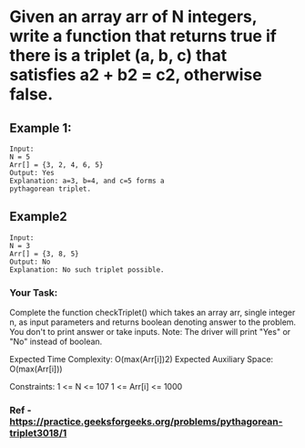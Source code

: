 # Given an array arr of N integers, write a function that returns true if there is a triplet (a, b, c) that satisfies a2 + b2 = c2, otherwise false.

## Example 1:
```
Input:
N = 5
Arr[] = {3, 2, 4, 6, 5}
Output: Yes
Explanation: a=3, b=4, and c=5 forms a
pythagorean triplet.
```

## Example2
```
Input:
N = 3
Arr[] = {3, 8, 5}
Output: No
Explanation: No such triplet possible.
```

### Your Task:

Complete the function checkTriplet() which takes an array arr, single integer n, as input parameters and returns boolean denoting answer to the problem. You don't to print answer or take inputs. 
Note: The driver will print "Yes" or "No" instead of boolean.

Expected Time Complexity: O(max(Arr[i])2)
Expected Auxiliary Space: O(max(Arr[i]))

Constraints:
1 <= N <= 107
1 <= Arr[i] <= 1000


### Ref - https://practice.geeksforgeeks.org/problems/pythagorean-triplet3018/1